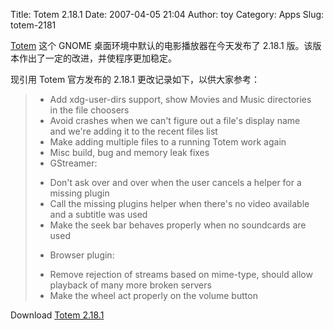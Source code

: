 Title: Totem 2.18.1
Date: 2007-04-05 21:04
Author: toy
Category: Apps
Slug: totem-2181

[Totem](http://www.gnome.org/projects/totem/) 这个 GNOME
桌面环境中默认的电影播放器在今天发布了 2.18.1
版。该版本作出了一定的改进，并使程序更加稳定。

现引用 Totem 官方发布的 2.18.1 更改记录如下，以供大家参考：

> * Add xdg-user-dirs support, show Movies and Music directories  
>  in the file choosers  
>  * Avoid crashes when we can't figure out a file's display name  
>  and we're adding it to the recent files list  
>  * Make adding multiple files to a running Totem work again  
>  * Misc build, bug and memory leak fixes  
>  * GStreamer:  
>  - Don't ask over and over when the user cancels a helper for a  
>  missing plugin  
>  - Call the missing plugins helper when there's no video available  
>  and a subtitle was used  
>  - Make the seek bar behaves properly when no soundcards are used  
>  * Browser plugin:  
>  - Remove rejection of streams based on mime-type, should allow  
>  playback of many more broken servers  
>  - Make the wheel act properly on the volume button

Download [Totem
2.18.1](http://ftp.acc.umu.se/pub/GNOME/sources/totem/2.18/)
